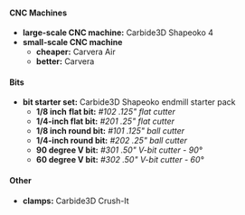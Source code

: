 #### CNC Machines

- **large-scale CNC machine:** Carbide3D Shapeoko 4
- **small-scale CNC machine**
	- **cheaper:** Carvera Air
	- **better:** Carvera

#### Bits

- **bit starter set:** Carbide3D Shapeoko endmill starter pack
	- **1/8 inch** **flat bit:** *#102 .125" flat cutter*
	- **1/4-inch flat bit:** *#201 .25" flat cutter*
	- **1/8 inch round bit:** *#101 .125" ball cutter*
	- **1/4-inch round bit:** *#202 .25" ball cutter*
	- **90 degree V bit:** *#301 .50" V-bit cutter - 90°*
	- **60 degree V bit:** *#302 .50" V-bit cutter - 60°*

#### Other

- **clamps:** Carbide3D Crush-It